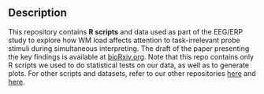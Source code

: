 ## Description

This repository contains __R scripts__ and data used as part of the EEG/ERP study to explore how WM load affects attention to task-irrelevant probe stimuli during simultaneous interpreting. The draft of the paper presenting the key findings is available at [bioRxiv.org](https://doi.org/10.1101/212951). Note that this repo contains only R scripts we used  to do statistical tests on our data, as well as to generate plots. For other scripts and datasets, refer to our other repositories [here](https://github.com/RomanKoshkin/EEG) and [here](https://github.com/RomanKoshkin/VBA). 

